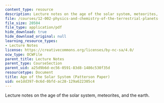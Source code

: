```yaml
---
content_type: resource
description: Lecture notes on the age of the solar system, meteorites, and the earth.
file: /courses/12-002-physics-and-chemistry-of-the-terrestrial-planets-fall-2008/ee1dd3970c6d0bfdac28129a622305c4_MIT12_002f08_lec7.pdf
file_size: 20504
file_type: application/pdf
hide_download: true
hide_download_original: null
learning_resource_types:
- Lecture Notes
license: https://creativecommons.org/licenses/by-nc-sa/4.0/
ocw_type: OCWFile
parent_title: Lecture Notes
parent_type: CourseSection
parent_uid: a25d9b6d-ec56-0591-83d8-1486c530f35d
resourcetype: Document
title: Age of the Solar System (Patterson Paper)
uid: ee1dd397-0c6d-0bfd-ac28-129a622305c4
---
```

Lecture notes on the age of the solar system, meteorites, and the earth.
